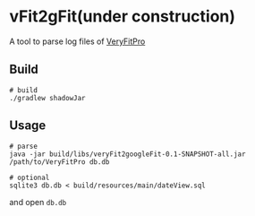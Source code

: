 # vFit2gFit(under construction)
A tool to parse log files of [VeryFitPro](https://play.google.com/store/apps/details?id=com.veryfit2hr.second)

## Build
```shell
# build
./gradlew shadowJar
```

## Usage
```shell
# parse
java -jar build/libs/veryFit2googleFit-0.1-SNAPSHOT-all.jar /path/to/VeryFitPro db.db

# optional
sqlite3 db.db < build/resources/main/dateView.sql
```
and open `db.db`